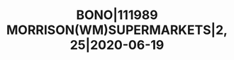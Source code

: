 ---
layout: asset
title: BONO|111989 MORRISON(WM)SUPERMARKETS|2,25|2020-06-19
isin: XS0945158821
---